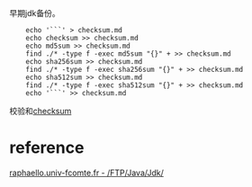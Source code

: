 
早期jdk备份。


        echo '```' > checksum.md
        echo checksum >> checksum.md
        echo md5sum >> checksum.md
        find ./* -type f -exec md5sum "{}" + >> checksum.md
        echo sha256sum >> checksum.md
        find ./* -type f -exec sha256sum "{}" + >> checksum.md
        echo sha512sum >> checksum.md
        find ./* -type f -exec sha512sum "{}" + >> checksum.md
        echo '```' >> checksum.md


校验和[checksum](checksum.md)
 

# reference

[raphaello.univ-fcomte.fr - /FTP/Java/Jdk/](http://raphaello.univ-fcomte.fr/FTP/Java/Jdk/)



